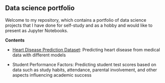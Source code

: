 ## **Data science portfolio**

Welcome to my repository, which contains a portfolio of data science projects that I have done for self-study and as a hobby and would like to present as Jupyter Notebooks.

**Contents**

- [Heart Disease Prediction Dataset](https://github.com/JGula-DS/Data-Science-Portfolio-Privat/blob/main/Heart%20Disease%20Prediction/Heart_Disease_Dataset.ipynb): Predicting heart disease from medical data with different models 

- Student Performance Factors: Predicting student test scores based on data such as study habits, attendance, parental involvement, and other aspects influencing academic success

